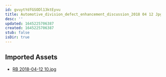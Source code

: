 ```yaml
---
id: gvuytYdfGSODl13ktEyvu
title: Automotive_division_defect_enhancement_discussion_2018 04 12 Jpg 2 Resources
desc: ''
updated: 1645225706387
created: 1645225706387
stub: false
isDir: true
---
```

## Imported Assets
- [RB 2018-04-12 10.jpg](/assets/rb-2018-04-12-10.jpg)

